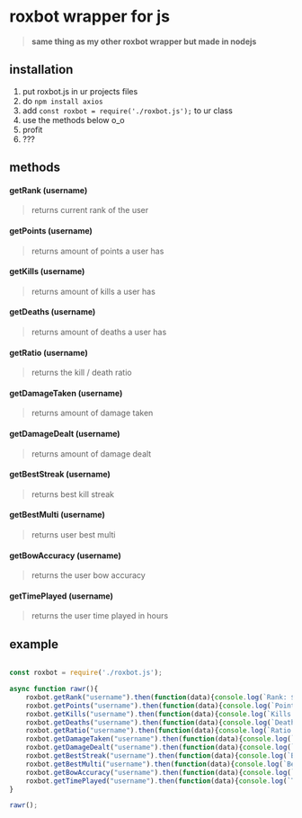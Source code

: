 # roxbot wrapper for js
> **same thing as my other roxbot wrapper but made in nodejs**



## installation

1. put roxbot.js in ur projects files
2. do `npm install axios`
3. add `const roxbot = require('./roxbot.js');` to ur class
4. use the methods below o_o
5. profit
6. ???


## **methods**

#### getRank (username)
> returns current rank of the user

#### getPoints (username)
> returns amount of points a user has

#### getKills (username)
> returns amount of kills a user has

#### getDeaths (username)
> returns amount of deaths a user has

#### getRatio (username)
> returns the kill / death ratio

#### getDamageTaken (username)
> returns amount of damage taken

#### getDamageDealt (username)
> returns amount of damage dealt

#### getBestStreak (username)
> returns best kill streak

#### getBestMulti (username)
> returns user best multi

#### getBowAccuracy (username)
> returns the user bow accuracy

#### getTimePlayed (username)
> returns the user time played in hours

## example

```js

const roxbot = require('./roxbot.js');

async function rawr(){
    roxbot.getRank("username").then(function(data){console.log(`Rank: ${data}`)});
    roxbot.getPoints("username").then(function(data){console.log(`Points: ${data}`)});
    roxbot.getKills("username").then(function(data){console.log(`Kills: ${data}`)});
    roxbot.getDeaths("username").then(function(data){console.log(`Deaths: ${data}`)});
    roxbot.getRatio("username").then(function(data){console.log(`Ratio: ${data}`)});
    roxbot.getDamageTaken("username").then(function(data){console.log(`Damage Taken: ${data}`)});
    roxbot.getDamageDealt("username").then(function(data){console.log(`Damage Dealt: ${data}`)});
    roxbot.getBestStreak("username").then(function(data){console.log(`Best Streak: ${data}`)});
    roxbot.getBestMulti("username").then(function(data){console.log(`Best Multi: ${data}`)});
    roxbot.getBowAccuracy("username").then(function(data){console.log(`Bow Accuracy: ${data}`)});
    roxbot.getTimePlayed("username").then(function(data){console.log(`Time Played: ${data}`)});
}

rawr();

```
